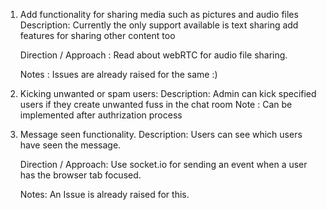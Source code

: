 1. Add functionality for sharing media such as pictures and audio files
   Description: Currently the only support available is text sharing add features for sharing other content too

   Direction / Approach : Read about webRTC for audio file sharing.
                          
   Notes : Issues are already raised for the same :)

2. Kicking unwanted or spam users:
   Description: Admin can kick specified users if they create unwanted fuss in the chat room
   Note : Can be implemented after authrization process 

3. Message seen functionality.
   Description: Users can see which users have seen the message.

   Direction / Approach: Use socket.io for sending an event when a user has the browser tab focused.

   Notes: An Issue is already raised for this.